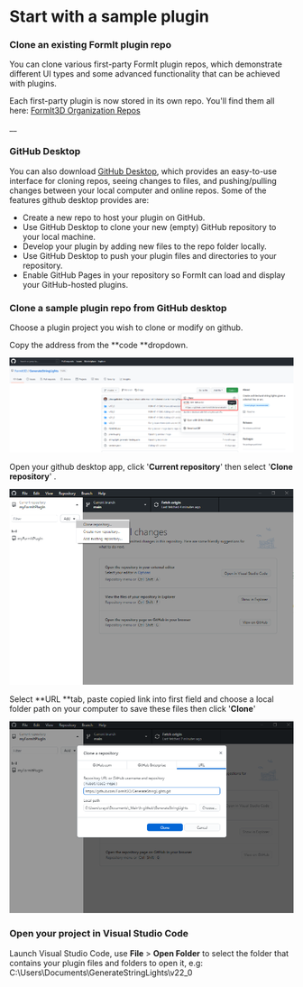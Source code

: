 # Start with a sample plugin

### Clone an existing FormIt plugin repo

You can clone various first-party FormIt plugin repos, which demonstrate different UI types and some advanced functionality that can be achieved with plugins.

Each first-party plugin is now stored in its own repo. You'll find them all here: [FormIt3D Organization Repos](https://github.com/FormIt3D)

__

### GitHub Desktop

You can also download [GitHub Desktop](https://desktop.github.com), which provides an easy-to-use interface for cloning repos, seeing changes to files, and pushing/pulling changes between your local computer and online repos. Some of the features github desktop provides are:

* Create a new repo to host your plugin on GitHub.
* Use GitHub Desktop to clone your new (empty) GitHub repository to your local machine.
* Develop your plugin by adding new files to the repo folder locally.
* Use GitHub Desktop to push your plugin files and directories to your repository.
* Enable GitHub Pages in your repository so FormIt can load and display your GitHub-hosted plugins.



### Clone a sample plugin repo from GitHub desktop

Choose a plugin project you wish to clone or modify on github.

Copy the address from the **code **dropdown.

![](<../../../.gitbook/assets/image (19).png>)

Open your github desktop app, click '**Current repository**' then select '**Clone repository**' .

![](<../../../.gitbook/assets/image (11).png>)

Select **URL **tab, paste copied link into first field and choose a local folder path on your computer to save these files then click '**Clone**'

![](<../../../.gitbook/assets/image (14).png>)



### Open your project in Visual Studio Code

Launch Visual Studio Code, use **File** > **Open Folder** to select the folder that contains your plugin files and folders to open it, e.g: C:\Users\Documents\GenerateStringLights\v22\_0




